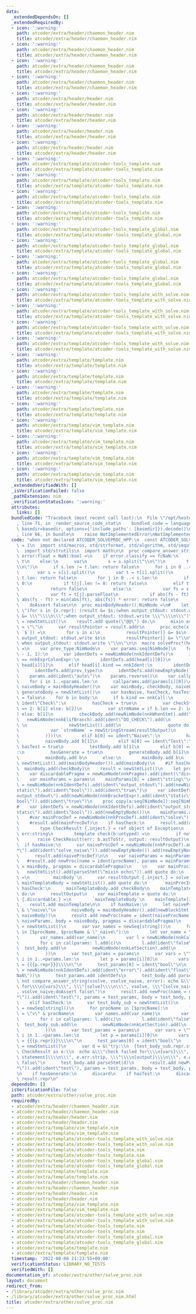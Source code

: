 ```yaml
---
data:
  _extendedDependsOn: []
  _extendedRequiredBy:
  - icon: ':warning:'
    path: atcoder/extra/header/chaemon_header.nim
    title: atcoder/extra/header/chaemon_header.nim
  - icon: ':warning:'
    path: atcoder/extra/header/chaemon_header.nim
    title: atcoder/extra/header/chaemon_header.nim
  - icon: ':warning:'
    path: atcoder/extra/header/chaemon_header.nim
    title: atcoder/extra/header/chaemon_header.nim
  - icon: ':warning:'
    path: atcoder/extra/header/chaemon_header.nim
    title: atcoder/extra/header/chaemon_header.nim
  - icon: ':warning:'
    path: atcoder/extra/header/header.nim
    title: atcoder/extra/header/header.nim
  - icon: ':warning:'
    path: atcoder/extra/header/header.nim
    title: atcoder/extra/header/header.nim
  - icon: ':warning:'
    path: atcoder/extra/header/header.nim
    title: atcoder/extra/header/header.nim
  - icon: ':warning:'
    path: atcoder/extra/header/header.nim
    title: atcoder/extra/header/header.nim
  - icon: ':warning:'
    path: atcoder/extra/template/atcoder-tools_template.nim
    title: atcoder/extra/template/atcoder-tools_template.nim
  - icon: ':warning:'
    path: atcoder/extra/template/atcoder-tools_template.nim
    title: atcoder/extra/template/atcoder-tools_template.nim
  - icon: ':warning:'
    path: atcoder/extra/template/atcoder-tools_template.nim
    title: atcoder/extra/template/atcoder-tools_template.nim
  - icon: ':warning:'
    path: atcoder/extra/template/atcoder-tools_template.nim
    title: atcoder/extra/template/atcoder-tools_template.nim
  - icon: ':warning:'
    path: atcoder/extra/template/atcoder-tools_template_global.nim
    title: atcoder/extra/template/atcoder-tools_template_global.nim
  - icon: ':warning:'
    path: atcoder/extra/template/atcoder-tools_template_global.nim
    title: atcoder/extra/template/atcoder-tools_template_global.nim
  - icon: ':warning:'
    path: atcoder/extra/template/atcoder-tools_template_global.nim
    title: atcoder/extra/template/atcoder-tools_template_global.nim
  - icon: ':warning:'
    path: atcoder/extra/template/atcoder-tools_template_global.nim
    title: atcoder/extra/template/atcoder-tools_template_global.nim
  - icon: ':warning:'
    path: atcoder/extra/template/atcoder-tools_template_with_solve.nim
    title: atcoder/extra/template/atcoder-tools_template_with_solve.nim
  - icon: ':warning:'
    path: atcoder/extra/template/atcoder-tools_template_with_solve.nim
    title: atcoder/extra/template/atcoder-tools_template_with_solve.nim
  - icon: ':warning:'
    path: atcoder/extra/template/atcoder-tools_template_with_solve.nim
    title: atcoder/extra/template/atcoder-tools_template_with_solve.nim
  - icon: ':warning:'
    path: atcoder/extra/template/atcoder-tools_template_with_solve.nim
    title: atcoder/extra/template/atcoder-tools_template_with_solve.nim
  - icon: ':warning:'
    path: atcoder/extra/template/template.nim
    title: atcoder/extra/template/template.nim
  - icon: ':warning:'
    path: atcoder/extra/template/template.nim
    title: atcoder/extra/template/template.nim
  - icon: ':warning:'
    path: atcoder/extra/template/template.nim
    title: atcoder/extra/template/template.nim
  - icon: ':warning:'
    path: atcoder/extra/template/template.nim
    title: atcoder/extra/template/template.nim
  - icon: ':warning:'
    path: atcoder/extra/template/vim_template.nim
    title: atcoder/extra/template/vim_template.nim
  - icon: ':warning:'
    path: atcoder/extra/template/vim_template.nim
    title: atcoder/extra/template/vim_template.nim
  - icon: ':warning:'
    path: atcoder/extra/template/vim_template.nim
    title: atcoder/extra/template/vim_template.nim
  - icon: ':warning:'
    path: atcoder/extra/template/vim_template.nim
    title: atcoder/extra/template/vim_template.nim
  _extendedVerifiedWith: []
  _isVerificationFailed: false
  _pathExtension: nim
  _verificationStatusIcon: ':warning:'
  attributes:
    links: []
  bundledCode: "Traceback (most recent call last):\n  File \"/opt/hostedtoolcache/Python/3.10.6/x64/lib/python3.10/site-packages/onlinejudge_verify/documentation/build.py\"\
    , line 71, in _render_source_code_stat\n    bundled_code = language.bundle(stat.path,\
    \ basedir=basedir, options={'include_paths': [basedir]}).decode()\n  File \"/opt/hostedtoolcache/Python/3.10.6/x64/lib/python3.10/site-packages/onlinejudge_verify/languages/nim.py\"\
    , line 86, in bundle\n    raise NotImplementedError\nNotImplementedError\n"
  code: "when not declared ATCODER_SOLVEPROC_HPP:\n  const ATCODER_SOLVEPROC_HPP*\
    \ = 1\n  import std/macros, std/strformat, std/algorithm, std/sequtils, std/streams\n\
    \  import std/strutils\n  import math\n\n  proc compare_answer_string*(s, t:string,\
    \ error:float = NaN):bool =\n    if error.classify == fcNaN:\n      return s ==\
    \ t\n    else:\n      var\n        s = s.split(\"\\n\")\n        t = t.split(\"\
    \\n\")\n      if s.len != t.len: return false\n      for i in 0 ..< s.len:\n \
    \       var s = s[i].split()\n        var t = t[i].split()\n        if s.len !=\
    \ t.len: return false\n        for j in 0 ..< s.len:\n          if s[j].len ==\
    \ 0:\n            if t[j].len != 0: return false\n          elif t[j].len == 0:\n\
    \            return false\n          else:\n            var fs = s[j].parseFloat\n\
    \            var ft = t[j].parseFloat\n            if abs(fs - ft) > error and\
    \ abs(fs - ft) > min(abs(ft), abs(fs)) * error: return false\n      return true\n\
    \    doAssert false\n\n  proc mainBodyHeader():NimNode =\n#    let macro_def =\
    \ \"(for s in {x.repr}: (result &= $s;(when output_stdout: stdout.write $s)));(result\
    \ &= \\\"\\\\n\\\";when output_stdout: stdout.write \\\"\\\\n\\\")\"\n    result\
    \ = newStmtList()\n    result.add quote(\"@@\") do:\n      mixin echo\n      result\
    \ = \"\"\n      var resultPointer = result.addr\n      proc echo(x:varargs[string,\
    \ `$`]) =\n        for s in x:\n          resultPointer[] &= $s\n          when\
    \ output_stdout: stdout.write $s\n        resultPointer[] &= \"\\n\"\n       \
    \ when output_stdout: stdout.write \"\\n\"\n\n  macro solveProc*(head, body:untyped):untyped\
    \ =\n    var prev_type:NimNode\n    var params:seq[NimNode]\n    for i in countdown(head.len\
    \ - 1, 1):\n      var identDefs = newNimNode(nnkIdentDefs)\n      if head[i].kind\
    \ == nnkExprColonExpr:\n        identDefs.add(head[i][0])\n        prev_type =\
    \ head[i][1]\n      elif head[i].kind == nnkIdent:\n        identDefs.add(head[i])\n\
    \      identDefs.add(prev_type)\n      identDefs.add(newEmptyNode())\n      params.add(identDefs)\n\
    \    params.add(ident\"auto\")\n    params.reverse()\n    var callparams:seq[NimNode]\n\
    \    for i in 1..<params.len:\n      callparams.add(params[i][0])\n#    var mainBody,\
    \ naiveBody = mainBodyHeader()\n    var mainBody, checkBody, naiveBody, testBody,\
    \ generateBody = newStmtList()\n    var hasNaive, hasCheck, hasTest, hasGenerate\
    \ = false\n    for b in body:\n      if b.kind == nnkCall:\n        if b[0] ==\
    \ ident\"Check\":\n          hasCheck = true\n          var checkStmt = if b.len\
    \ == 2: b[1] else: b[2]\n          var strmName = if b.len == 2: ident(\"strm\"\
    ) else: b[1]\n          checkBody.add(newNimNode(nnkWhenStmt).add(\n         \
    \   newNimNode(nnkElifBranch).add(ident\"DO_CHECK\").add(\n              newBlockStmt(newEmptyNode(),\
    \ \n                newStmtList().add(\n                  quote do:\n        \
    \            var `strmName` = newStringStream(resultOutput)\n                ).add(checkStmt)\n\
    \          ))))\n        elif b[0] == ident\"Naive\":\n          hasNaive = true\n\
    \          naiveBody.add b[1]\n        elif b[0] == ident\"Test\":\n         \
    \ hasTest = true\n          testBody.add b[1]\n        elif b[0] == ident\"Generate\"\
    :\n          hasGenerate = true\n          generateBody.add b[1]\n        else:\n\
    \          mainBody.add b\n      else:\n        mainBody.add b\n    mainBody =\
    \ newStmtList().add(mainBodyHeader()).add(mainBody)\n    #if hasCheck:\n    #\
    \  mainBody.add(checkBody)\n    result = newStmtList()\n    let procName = head[0]\n\
    \    var discardablePragma = newNimNode(nnkPragma).add(ident(\"discardable\"))\n\
    \    var mainParams = params\n    mainParams[0] = ident\"string\"\n#    var identDefsSub\
    \ = newNimNode(nnkIdentDefs).add(ident\"output_stdout\").add(newNimNode(nnkBracketExpr).add(ident\"\
    static\").add(ident\"bool\")).add(ident\"true\")\n    var identDefs = newNimNode(nnkIdentDefs).add(ident\"\
    output_stdout\").add(newNimNode(nnkBracketExpr).add(ident\"static\").add(ident\"\
    bool\")).add(ident\"true\")\n    proc copy(a:seq[NimNode]):seq[NimNode] = a.mapIt(it.copy)\n\
    #    var identDefs = newNimNode(nnkIdentDefs).add(ident\"output_stdout\").add(newNimNode(nnkBracketExpr).add(ident\"\
    static\").add(ident\"bool\")).add(newEmptyNode())\n    mainParams.add(identDefs)\n\
    \    #var mainProcDef = newNimNode(nnkProcDef).add(ident\"solve\").add(newEmptyNode()).add(newEmptyNode()).add(newNimNode(nnkFormalParams).add(mainParams.copy())).add(discardablePragma).add(newEmptyNode()).add(newEmptyNode())\n\
    \    #result.add(mainProcDef)\n    if hasCheck:\n      result.add(quote do:\n\
    \        type CheckResult {.inject.} = ref object of Exception\n          output,\
    \ err:string\n        template check(b:untyped) =\n          if not b:\n     \
    \       raise CheckResult(err: b.astToStr, output: resultOutput)\n      )\n  \
    \  if hasNaive:\n      var naiveProcDef = newNimNode(nnkProcDef).add(newNimNode(nnkPostFix).add(ident\"\
    *\").add(ident\"solve_naive\")).add(newEmptyNode()).add(newEmptyNode()).add(newNimNode(nnkFormalParams).add(mainParams.copy())).add(discardablePragma).add(newEmptyNode()).add(newEmptyNode())\n\
    \      result.add(naiveProcDef)\n\n    var naiveParams = mainParams.copy()\n \
    \   #result.add newProc(name = ident(procName), params = mainParams.copy(), body\
    \ = mainBody, pragmas = discardablePragma)\n    \n    var mainProcImpl =\n   \
    \   newStmtList().add(parseStmt(\"mixin echo\")).add quote do:\n      proc solve():string\
    \ =\n        `mainBody`\n      var resultOutput {.inject.} = solve()\n    var\
    \ mainTemplateBody = newStmtList().add quote do:\n      `mainProcImpl`\n    if\
    \ hasCheck:\n      mainTemplateBody.add checkBody\n    mainTemplateBody.add quote\
    \ do:\n      resultOutput\n    var mainTemplate = quote do:\n      proc `procName`*():string\
    \ {.discardable.} =\n        `mainTemplateBody`\n    mainTemplate[3].add mainParams[1..^1].copy()\n\
    \    result.add mainTemplate\n\n    if hasNaive:\n      let naiveProcName = $procName\
    \ & \"naive\"\n      naiveBody = mainBodyHeader().add(newBlockStmt(newEmptyNode(),\
    \ naiveBody))\n      result.add newProc(name = ident(naiveProcName), params =\
    \ naiveParams, body = naiveBody, pragmas = discardablePragma)\n      var test_body\
    \ = newStmtList()\n      var var_names = newSeq[string]()\n      for procName\
    \ in [$procName, $procName & \"_naive\"]:\n        let var_name = \"v\" & procName\n\
    \        var_names.add(var_name)\n        var l = newNimNode(nnkCall).add(ident(procName))\n\
    \        for c in callparams: l.add(c)\n        l.add(ident\"false\")\n      \
    \  test_body.add(\n          newNimNode(nnkLetSection).add(\n            newNimNode(nnkIdentDefs).add(ident(var_name)).add(newEmptyNode()).add(l)\n\
    \          ))\n      var test_params = params\n      var vars = \"\"\n      for\
    \ i in 1..<params.len:\n        let p = params[i][0]\n        vars &= &\"  {p.repr}\
    \ = {{{p.repr}}}\\\\n\"\n      test_params[0] = ident\"bool\"\n\n      var identDefs\
    \ = newNimNode(nnkIdentDefs).add(ident\"error\").add(ident\"float\").add(ident(\"\
    NaN\"))\n      test_params.add identDefs\n      test_body.add parseStmt(&\"if\
    \ not compare_answer_string(vsolve, vsolve_naive, error): echo &\\\"test failed\
    \ for\\\\n{vars}\\\", \\\"[solve]\\\\n\\\", vsolve, \\\"[solve_naive]\\\\n\\\"\
    , vsolve_naive;doAssert false\")\n      result.add newProc(name = newNimNode(nnkPostFix).add(ident(\"\
    *\")).add(ident\"test\"), params = test_params, body = test_body, pragmas = discardablePragma)\n\
    \    elif hasCheck:\n      var test_body_sub = newStmtList()\n      var var_names\
    \ = newSeq[string]()\n      for procName in [$procName]:\n        let var_name\
    \ = \"v\" & procName\n        var_names.add(var_name)\n        var l = newNimNode(nnkCall).add(ident(procName))\n\
    \        for c in callparams: l.add(c)\n        l.add(ident\"false\")\n      \
    \  test_body_sub.add(\n          newNimNode(nnkLetSection).add(\n            newNimNode(nnkIdentDefs).add(ident(var_name)).add(newEmptyNode()).add(l)\n\
    \          ))\n      var test_params = params\n      var vars = \"\"\n      for\
    \ i in 1..<params.len:\n        let p = params[i][0]\n        vars &= &\"  {p.repr}\
    \ = {{{p.repr}}}\\\\n\"\n      test_params[0] = ident\"bool\"\n      var test_body\
    \ = newStmtList()\n      var d = &\"try:\\n  {test_body_sub.repr.strip}\\nexcept\
    \ CheckResult as e:\\n  echo &\\\"check failed for\\\\n{vars}\\\", \\\"[failed\
    \ statement]\\\\n\\\", e.err.strip, \\\"\\\\n[output]\\\\n\\\", e.output;doAssert\
    \ false\"\n      test_body.add parseStmt(d)\n      result.add newProc(name = newNimNode(nnkPostFix).add(ident(\"\
    *\")).add(ident\"test\"), params = test_params, body = test_body, pragmas = discardablePragma)\n\
    \n    if hasGenerate:\n      discard\n    if hasTest:\n      discard\n    #echo\
    \ result.repr\n"
  dependsOn: []
  isVerificationFile: false
  path: atcoder/extra/other/solve_proc.nim
  requiredBy:
  - atcoder/extra/header/chaemon_header.nim
  - atcoder/extra/header/chaemon_header.nim
  - atcoder/extra/header/header.nim
  - atcoder/extra/header/header.nim
  - atcoder/extra/template/vim_template.nim
  - atcoder/extra/template/vim_template.nim
  - atcoder/extra/template/atcoder-tools_template_with_solve.nim
  - atcoder/extra/template/atcoder-tools_template_with_solve.nim
  - atcoder/extra/template/atcoder-tools_template.nim
  - atcoder/extra/template/atcoder-tools_template.nim
  - atcoder/extra/template/atcoder-tools_template_global.nim
  - atcoder/extra/template/atcoder-tools_template_global.nim
  - atcoder/extra/template/template.nim
  - atcoder/extra/template/template.nim
  - atcoder/extra/header/chaemon_header.nim
  - atcoder/extra/header/chaemon_header.nim
  - atcoder/extra/header/header.nim
  - atcoder/extra/header/header.nim
  - atcoder/extra/template/vim_template.nim
  - atcoder/extra/template/vim_template.nim
  - atcoder/extra/template/atcoder-tools_template_with_solve.nim
  - atcoder/extra/template/atcoder-tools_template_with_solve.nim
  - atcoder/extra/template/atcoder-tools_template.nim
  - atcoder/extra/template/atcoder-tools_template.nim
  - atcoder/extra/template/atcoder-tools_template_global.nim
  - atcoder/extra/template/atcoder-tools_template_global.nim
  - atcoder/extra/template/template.nim
  - atcoder/extra/template/template.nim
  timestamp: '2022-08-08 21:23:55+09:00'
  verificationStatus: LIBRARY_NO_TESTS
  verifiedWith: []
documentation_of: atcoder/extra/other/solve_proc.nim
layout: document
redirect_from:
- /library/atcoder/extra/other/solve_proc.nim
- /library/atcoder/extra/other/solve_proc.nim.html
title: atcoder/extra/other/solve_proc.nim
---
```

